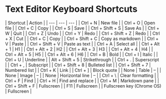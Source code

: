 # Text Editor Keyboard Shortcuts

| Shortcut | Action |
| --- | --- | --- |
| Ctrl + N | New file |
| Ctrl + O | Open file |
| Ctrl + C | Copy |
| Ctrl + S | Save |
| Ctrl + Shift + S | Save As |
| Ctrl + W | Quit |
| Ctrl + Z | Undo |
| Ctrl + Y | Redo |
| Ctrl + Shift + Z | Redo |
| Ctrl + X | Cut |
| Ctrl + C | Copy |
| Ctrl + Shift + C | Copy as markdown |
| Ctrl + V | Paste |
| Ctrl + Shift + V | Paste as text |
| Ctrl + A | Select all |
| Ctrl + Alt + 1 | H1 |
| Ctrl + Alt + 2 | H2 |
| Ctrl + Alt + 3 | H3 |
| Ctrl + Alt + 4 | H4 |
| Ctrl + Alt + 5 | H5 |
| Ctrl + Alt + 6 | H6 |
| Ctrl + B | Bold |
| Ctrl + I | Italic |
| Ctrl + U | Underline |
| Alt + Shift + 5 | Strikethrough |
| Ctrl + . | Superscript |
| Ctrl + , | Subscript |
| Ctrl + Shift + 8 | Bulleted list |
| Ctrl + Shift + 7 | Numbered list |
| Ctrl + K | Link |
| Ctrl + ] | Block quote |
| None | Table | – |
| None | Image | – |
| None | Horizontal line | – |
| Ctrl + \ | Clear formatting |
| Ctrl + F | Find |
| Ctrl + H | Find and replace |
| Ctrl + M | Markdown pane |
| Ctrl + Shift + F | Fullscreen |
| F11 | Fullscreen |
| Fullscreen key (Chrome OS) | Fullscreen |

